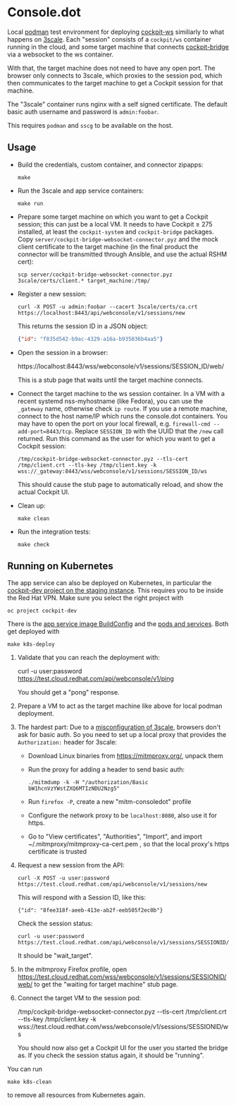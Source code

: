 # Console.dot

Local [podman](https://podman.io/) test environment for deploying
[cockpit-ws](https://quay.io/repository/cockpit/ws) similiarly to what happens
on [3scale](https://www.3scale.net/).  Each "session" consists of a
`cockpit/ws` container running in the cloud, and some target machine that
connects [cockpit-bridge](https://cockpit-project.org/guide/latest/cockpit-bridge.1) via a websocket to the ws container.

With that, the target machine does not need to have any open port. The browser
only connects to 3scale, which proxies to the session pod, which then
communicates to the target machine to get a Cockpit session for that machine.

The "3scale" container runs nginx with a self signed certificate. The default
basic auth username and password is `admin:foobar`.

This requires `podman` and `sscg` to be available on the host.

## Usage

 - Build the credentials, custom container, and connector zipapps:
   ```
   make
   ```

 - Run the 3scale and app service containers:
   ```
   make run
   ```

 - Prepare some target machine on which you want to get a Cockpit session; this can just be a local VM.
   It needs to have Cockpit ≥ 275 installed, at least the `cockpit-system` and `cockpit-bridge` packages.
   Copy `server/cockpit-bridge-websocket-connector.pyz` and the mock client certificate to the target machine
   (in the final product the connector will be transmitted through Ansible, and use the actual RSHM cert):
   ```
   scp server/cockpit-bridge-websocket-connector.pyz 3scale/certs/client.* target_machine:/tmp/
   ```

 - Register a new session:
   ```
   curl -X POST -u admin:foobar --cacert 3scale/certs/ca.crt https://localhost:8443/api/webconsole/v1/sessions/new
   ```

   This returns the session ID in a JSON object:
   ```json
   {"id": "f835d542-b9ac-4329-a16a-b935036b4aa5"}
   ```

 - Open the session in a browser:

   https://localhost:8443/wss/webconsole/v1/sessions/SESSION_ID/web/

   This is a stub page that waits until the target machine connects.

 - Connect the target machine to the ws session container. In a VM with a
   recent systemd nss-myhostname (like Fedora), you can use the `_gateway`
   name, otherwise check `ip route`. If you use a remote machine, connect to
   the host name/IP which runs the console.dot containers. You may have to
   open the port on your local firewall, e.g. `firewall-cmd --add-port=8443/tcp`.
   Replace `SESSION_ID` with the UUID that the `/new` call returned.
   Run this command as the user for which you want to get a Cockpit session:
   ```
   /tmp/cockpit-bridge-websocket-connector.pyz --tls-cert /tmp/client.crt --tls-key /tmp/client.key -k wss://_gateway:8443/wss/webconsole/v1/sessions/SESSION_ID/ws
   ```

   This should cause the stub page to automatically reload, and show the actual Cockpit UI.

 - Clean up:
   ```
   make clean
   ```

 - Run the integration tests:
   ```
   make check
   ```

## Running on Kubernetes

The app service can also be deployed on Kubernetes, in particular the
[cockpit-dev project on the staging instance](https://console-openshift-console.apps.c-rh-c-eph.8p0c.p1.openshiftapps.com/k8s/ns/cockpit-dev/pods). This requires you to be inside the Red Hat VPN. Make sure you select the right project with

    oc project cockpit-dev

There is the [app service image BuildConfig](./webconsoleapp-k8s-buildconfig.yaml) and the [pods and services](./webconsoleapp-k8s.yaml).
Both get deployed with

    make k8s-deploy


1. Validate that you can reach the deployment with:

    curl -u user:password https://test.cloud.redhat.com/api/webconsole/v1/ping

   You should get a "pong" response.

2. Prepare a VM to act as the target machine like above for local podman deployment.

3. The hardest part: Due to a [misconfiguration of 3scale](https://issues.redhat.com/browse/COCKPIT-795?focusedCommentId=20703283&page=com.atlassian.jira.plugin.system.issuetabpanels:comment-tabpanel#comment-20703283), browsers don't ask for basic auth. So you need to set up a local proxy that provides the `Authorization:` header for 3scale:

   - Download Linux binaries from https://mitmproxy.org/, unpack them
   - Run the proxy for adding a header to send basic auth:

         ./mitmdump -k -H "/authorization/Basic bW1hcnVzYWstZXQ6MTIzNDU2Nzg5"

   - Run `firefox -P`, create a new "mitm-consoledot" profile
   - Configure the network proxy to be `localhost:8080`, also use it for https.
   - Go to "View certificates", "Authorities", "Import", and import ~/.mitmproxy/mitmproxy-ca-cert.pem , so that the local proxy's https certificate is trusted

4. Request a new session from the API:

       curl -X POST -u user:password https://test.cloud.redhat.com/api/webconsole/v1/sessions/new

   This will respond with a Session ID, like this:

       {"id": "8fee318f-aeeb-413e-ab2f-eeb505f2ec0b"}

   Check the session status:

       curl -u user:password https://test.cloud.redhat.com/api/webconsole/v1/sessions/SESSIONID/status

   It should be "wait_target".

5. In the mitmproxy Firefox profile, open https://test.cloud.redhat.com/wss/webconsole/v1/sessions/SESSIONID/web/ to get the "waiting for target machine" stub page.

6. Connect the target VM to the session pod:

      /tmp/cockpit-bridge-websocket-connector.pyz --tls-cert /tmp/client.crt --tls-key /tmp/client.key -k wss://test.cloud.redhat.com/wss/webconsole/v1/sessions/SESSIONID/ws

   You should now also get a Cockpit UI for the user you started the bridge as. If you check the session status again, it should be "running".

You can run

    make k8s-clean

to remove all resources from Kubernetes again.
